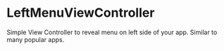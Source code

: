 LeftMenuViewController
======================

Simple View Controller to reveal menu on left side of your app. Similar to many popular apps.
